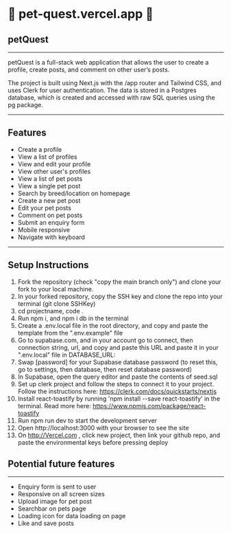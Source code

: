 # 🐾 pet-quest.vercel.app 🐾

## petQuest

---

petQuest is a full-stack web application that allows the user to create a profile, create posts, and comment on other user’s posts.

The project is built using Next.js with the /app router and Tailwind CSS, and uses Clerk for user authentication. The data is stored in a Postgres database, which is created and accessed with raw SQL queries using the pg package.

---

## Features

- Create a profile
- View a list of profiles
- View and edit your profile
- View other user's profiles
- View a list of pet posts
- View a single pet post
- Search by breed/location on homepage
- Create a new pet post
- Edit your pet posts
- Comment on pet posts
- Submit an enquiry form
- Mobile responsive
- Navigate with keyboard

---

## Setup Instructions

1. Fork the repository (check "copy the main branch only") and clone your fork to your local machine.
2. In your forked repository, copy the SSH key and clone the repo into your terminal (git clone SSHKey)
3. cd projectname, code .
4. Run npm i, and npm i db in the terminal
5. Create a .env.local file in the root directory, and copy and paste the template from the ".env.example" file
6. Go to supabase.com, and in your account go to connect, then connection string, url, and copy and paste this URL and paste it in your ".env.local" file in DATABASE_URL:
7. Swap [password] for your Supabase database password (to reset this, go to settings, then database, then reset database password)
8. In Supabase, open the query editor and paste the contents of seed.sql
9. Set up clerk project and follow the steps to connect it to your project. Follow the instructions here: https://clerk.com/docs/quickstarts/nextjs
10. Install react-toastify by running 'npm install --save react-toastify' in the terminal. Read more here: https://www.npmjs.com/package/react-toastify
11. Run npm run dev to start the development server
12. Open http://localhost:3000 with your browser to see the site
13. On http://Vercel.com , click new project, then link your github repo, and paste the environmental keys before pressing deploy

## Potential future features

---

- Enquiry form is sent to user
- Responsive on all screen sizes
- Upload image for pet post
- Searchbar on pets page
- Loading icon for data loading on page
- Like and save posts
